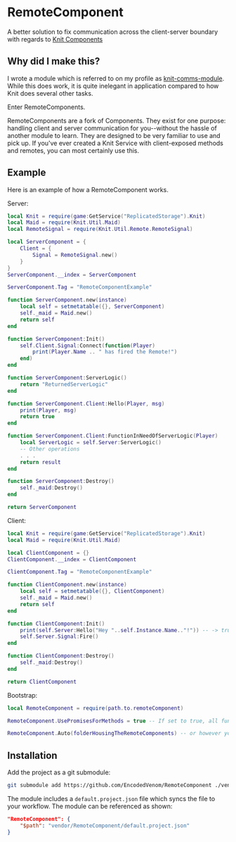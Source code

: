 # RemoteComponent

A better solution to fix communication across the client-server boundary with regards to [Knit Components](https://github.com/Sleitnick/Knit/)

## Why did I make this?

I wrote a module which is referred to on my profile as [knit-comms-module](https://github.com/EncodedVenom/knit-comms-module). While this does work, it is quite inelegant in application compared to how Knit does several other tasks.

Enter RemoteComponents.

RemoteComponents are a fork of Components. They exist for one purpose: handling client and server communication for you--without the hassle of another module to learn. They are designed to be very familiar to use and pick up. If you've ever created a Knit Service with client-exposed methods and remotes, you can most certainly use this.

## Example

Here is an example of how a RemoteComponent works.

Server:
```lua
local Knit = require(game:GetService("ReplicatedStorage").Knit)
local Maid = require(Knit.Util.Maid)
local RemoteSignal = require(Knit.Util.Remote.RemoteSignal)

local ServerComponent = {
    Client = {
        Signal = RemoteSignal.new()
    }
}
ServerComponent.__index = ServerComponent

ServerComponent.Tag = "RemoteComponentExample"

function ServerComponent.new(instance)
    local self = setmetatable({}, ServerComponent)
    self._maid = Maid.new()
    return self
end

function ServerComponent:Init()
    self.Client.Signal:Connect(function(Player)
        print(Player.Name .. " has fired the Remote!")
    end)
end

function ServerComponent:ServerLogic()
    return "ReturnedServerLogic"
end

function ServerComponent.Client:Hello(Player, msg)
    print(Player, msg)
    return true
end

function ServerComponent.Client:FunctionInNeedOfServerLogic(Player)
    local ServerLogic = self.Server:ServerLogic()
    -- Other operations
    . . .
    return result
end

function ServerComponent:Destroy()
    self._maid:Destroy()
end

return ServerComponent
```

Client:
```lua
local Knit = require(game:GetService("ReplicatedStorage").Knit)
local Maid = require(Knit.Util.Maid)

local ClientComponent = {}
ClientComponent.__index = ClientComponent

ClientComponent.Tag = "RemoteComponentExample"

function ClientComponent.new(instance)
    local self = setmetatable({}, ClientComponent)
    self._maid = Maid.new()
    return self
end

function ClientComponent:Init()
    print(self.Server:Hello("Hey "..self.Instance.Name.."!")) -- -> true
    self.Server.Signal:Fire()
end

function ClientComponent:Destroy()
    self._maid:Destroy()
end

return ClientComponent
```

Bootstrap:
```lua
local RemoteComponent = require(path.to.remoteComponent)

RemoteComponent.UsePromisesForMethods = true -- If set to true, all functions turn into promises. If false, a promisified function will be added alongside the normal one.

RemoteComponent.Auto(folderHousingTheRemoteComponents) -- or however you want to set this up.
```

## Installation

Add the project as a git submodule:
```bash
git submodule add https://github.com/EncodedVenom/RemoteComponent ./vendor/RemoteComponent
```

The module includes a `default.project.json` file which syncs the file to your workflow. The module can be referenced as shown:

```json
"RemoteComponent": {
    "$path": "vendor/RemoteComponent/default.project.json"
}
```

